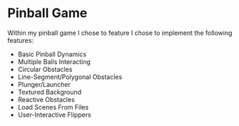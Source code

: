 # Pinball Game 
Within my pinball game I chose to feature I chose to implement the following features:
<ul>
  <li> Basic Pinball Dynamics </li>
  <li> Multiple Balls Interacting </li>
  <li> Circular Obstacles </li>
  <li> Line-Segment/Polygonal Obstacles </li>
  <li> Plunger/Launcher </li>
  <li> Textured Background </li>
  <li> Reactive Obstacles </li>
  <li> Load Scenes From Files </li>
  <li> User-Interactive Flippers </li>
</ul>
